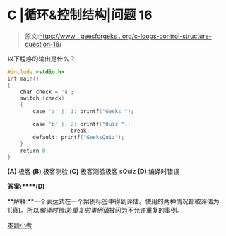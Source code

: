 # C |循环&控制结构|问题 16

> 原文:[https://www . geesforgeks . org/c-loops-control-structure-question-16/](https://www.geeksforgeeks.org/c-loops-control-structure-question-16/)

以下程序的输出是什么？

```cpp
#include <stdio.h>
int main()
{
    char check = 'a';
    switch (check)
    {
        case 'a' || 1: printf("Geeks ");

        case 'b' || 2: printf("Quiz ");
                    break;
        default: printf("GeeksQuiz");
    }
    return 0;
}
```

**(A)** 极客
**(B)** 极客测验
**(C)** 极客测验极客 sQuiz
**(D)** 编译时错误

**答案:****(D)**

**解释:**一个表达式在一个案例标签中得到评估。使用的两种情况都被评估为 1(真)。所以*编译时错误:重复的事例值*被闪为不允许重复的事例。

[本题小考](https://www.geeksforgeeks.org/quiz-corner-gq/)